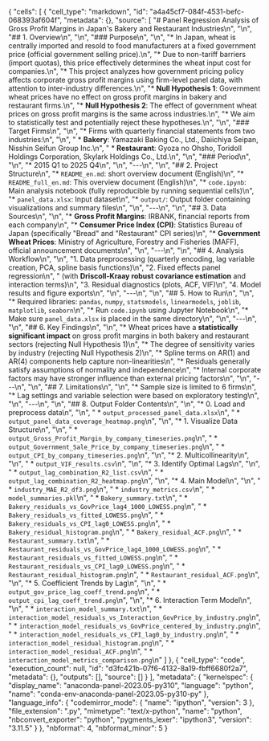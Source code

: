 {
 "cells": [
  {
   "cell_type": "markdown",
   "id": "a4a45cf7-084f-4531-befc-068393af604f",
   "metadata": {},
   "source": [
    "# Panel Regression Analysis of Gross Profit Margins in Japan's Bakery and Restaurant Industries\n",
    "\n",
    "## 1. Overview\n",
    "\n",
    "### Purpose\n",
    "\n",
    "* In Japan, wheat is centrally imported and resold to food manufacturers at a fixed government price (official government selling price).\n",
    "* Due to non-tariff barriers (import quotas), this price effectively determines the wheat input cost for companies.\n",
    "* This project analyzes how government pricing policy affects corporate gross profit margins using firm-level panel data, with attention to inter-industry differences.\n",
    "* **Null Hypothesis 1**: Government wheat prices have no effect on gross profit margins in bakery and restaurant firms.\n",
    "* **Null Hypothesis 2**: The effect of government wheat prices on gross profit margins is the same across industries.\n",
    "* We aim to statistically test and potentially reject these hypotheses.\n",
    "\n",
    "### Target Firms\n",
    "\n",
    "* Firms with quarterly financial statements from two industries:\n",
    "\n",
    "  * **Bakery**: Yamazaki Baking Co., Ltd., Daiichiya Seipan, Nisshin Seifun Group Inc.\n",
    "  * **Restaurant**: Gyoza no Ohsho, Toridoll Holdings Corporation, Skylark Holdings Co., Ltd.\n",
    "\n",
    "### Period\n",
    "\n",
    "* 2015 Q1 to 2025 Q4\n",
    "\n",
    "---\n",
    "\n",
    "## 2. Project Structure\n",
    "* `README_en.md`: short overview document (English)\n",
    "* `README_full_en.md`: This overview document (English)\n",
    "* `code.ipynb`: Main analysis notebook (fully reproducible by running sequential cells)\n",
    "* `panel_data.xlsx`: Input dataset\n",
    "* `output/`: Output folder containing visualizations and summary files\n",
    "\n",
    "---\n",
    "\n",
    "## 3. Data Sources\n",
    "\n",
    "* **Gross Profit Margins**: IRBANK, financial reports from each company\n",
    "* **Consumer Price Index (CPI)**: Statistics Bureau of Japan (specifically \"Bread\" and \"Restaurant\" CPI series)\n",
    "* **Government Wheat Prices**: Ministry of Agriculture, Forestry and Fisheries (MAFF), official announcement documents\n",
    "\n",
    "---\n",
    "\n",
    "## 4. Analysis Workflow\n",
    "\n",
    "1. Data preprocessing (quarterly encoding, lag variable creation, PCA, spline basis functions)\n",
    "2. Fixed effects panel regression\n",
    "   (with **Driscoll-Kraay robust covariance estimation** and interaction terms)\n",
    "3. Residual diagnostics (plots, ACF, VIF)\n",
    "4. Model results and figure exports\n",
    "\n",
    "---\n",
    "\n",
    "## 5. How to Run\n",
    "\n",
    "* Required libraries: `pandas`, `numpy`, `statsmodels`, `linearmodels`, `joblib`, `matplotlib`, `seaborn`\n",
    "* Run `code.ipynb` using Jupyter Notebook\n",
    "* Make sure `panel_data.xlsx` is placed in the same directory\n",
    "\n",
    "---\n",
    "\n",
    "## 6. Key Findings\n",
    "\n",
    "* Wheat prices have a **statistically significant impact** on gross profit margins in both bakery and restaurant sectors (rejecting Null Hypothesis 1)\n",
    "* The degree of sensitivity varies by industry (rejecting Null Hypothesis 2)\n",
    "* Spline terms on AR(1) and AR(4) components help capture non-linearities\n",
    "* Residuals generally satisfy assumptions of normality and independence\n",
    "* Internal corporate factors may have stronger influence than external pricing factors\n",
    "\n",
    "---\n",
    "\n",
    "## 7. Limitations\n",
    "\n",
    "* Sample size is limited to 6 firms\n",
    "* Lag settings and variable selection were based on exploratory testing\n",
    "\n",
    "---\n",
    "\n",
    "## 8. Output Folder Contents\n",
    "\n",
    "* 0. Load and preprocess data\n",
    "\n",
    "  * `output_processed_panel_data.xlsx`\n",
    "  * `output_panel_data_coverage_heatmap.png`\n",
    "\n",
    "* 1. Visualize Data Structure\n",
    "\n",
    "  * `output_Gross_Profit_Margin_by_company_timeseries.png`\n",
    "  * `output_Government_Sale_Price_by_company_timeseries.png`\n",
    "  * `output_CPI_by_company_timeseries.png`\n",
    "\n",
    "* 2. Multicollinearity\n",
    "\n",
    "  * `output_VIF_results.csv`\n",
    "\n",
    "* 3. Identify Optimal Lags\n",
    "\n",
    "  * `output_lag_combination_R2_list.csv`\n",
    "  * `output_lag_combination_R2_heatmap.png`\n",
    "\n",
    "* 4. Main Model\n",
    "\n",
    "  * `industry_MAE_R2_df3.png`\n",
    "  * `industry_metrics.csv`\n",
    "  * `model_summaries.pkl`\n",
    "  * `Bakery_summary.txt`\n",
    "  * `Bakery_residuals_vs_GovPrice_lag4_1000_LOWESS.png`\n",
    "  * `Bakery_residuals_vs_fitted_LOWESS.png`\n",
    "  * `Bakery_residuals_vs_CPI_lag0_LOWESS.png`\n",
    "  * `Bakery_residual_histogram.png`\n",
    "  * `Bakery_residual_ACF.png`\n",
    "  * `Restaurant_summary.txt`\n",
    "  * `Restaurant_residuals_vs_GovPrice_lag4_1000_LOWESS.png`\n",
    "  * `Restaurant_residuals_vs_fitted_LOWESS.png`\n",
    "  * `Restaurant_residuals_vs_CPI_lag0_LOWESS.png`\n",
    "  * `Restaurant_residual_histogram.png`\n",
    "  * `Restaurant_residual_ACF.png`\n",
    "\n",
    "* 5. Coefficient Trends by Lag\n",
    "\n",
    "  * `output_gov_price_lag_coeff_trend.png`\n",
    "  * `output_cpi_lag_coeff_trend.png`\n",
    "\n",
    "* 6. Interaction Term Model\n",
    "\n",
    "  * `interaction_model_summary.txt`\n",
    "  * `interaction_model_residuals_vs_Interaction_GovPrice_by_industry.png`\n",
    "  * `interaction_model_residuals_vs_GovPrice_centered_by_industry.png`\n",
    "  * `interaction_model_residuals_vs_CPI_lag0_by_industry.png`\n",
    "  * `interaction_model_residual_histogram.png`\n",
    "  * `interaction_model_residual_ACF.png`\n",
    "  * `interaction_model_metrics_comparison.png`\n"
   ]
  },
  {
   "cell_type": "code",
   "execution_count": null,
   "id": "d3fc421b-07f6-4132-8a19-fbff6680f2a7",
   "metadata": {},
   "outputs": [],
   "source": []
  }
 ],
 "metadata": {
  "kernelspec": {
   "display_name": "anaconda-panel-2023.05-py310",
   "language": "python",
   "name": "conda-env-anaconda-panel-2023.05-py310-py"
  },
  "language_info": {
   "codemirror_mode": {
    "name": "ipython",
    "version": 3
   },
   "file_extension": ".py",
   "mimetype": "text/x-python",
   "name": "python",
   "nbconvert_exporter": "python",
   "pygments_lexer": "ipython3",
   "version": "3.11.5"
  }
 },
 "nbformat": 4,
 "nbformat_minor": 5
}
